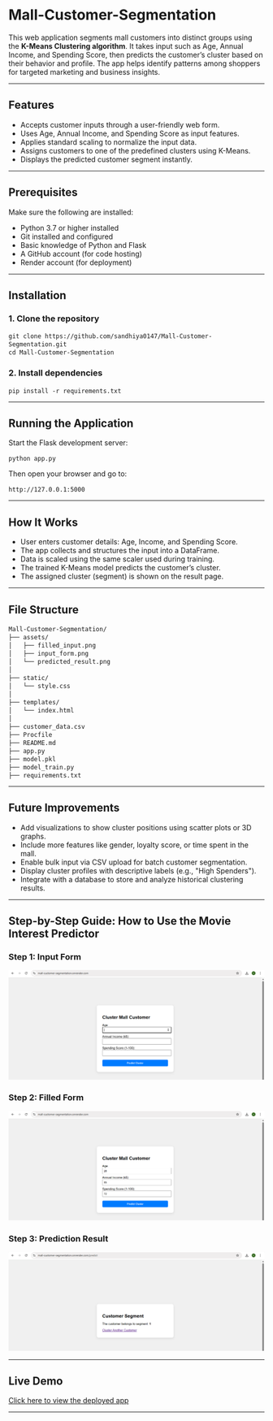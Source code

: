 # Mall-Customer-Segmentation

This web application segments mall customers into distinct groups using the **K-Means Clustering algorithm**. It takes input such as Age, Annual Income, and Spending Score, then predicts the customer’s cluster based on their behavior and profile. The app helps identify patterns among shoppers for targeted marketing and business insights.

---

## Features

- Accepts customer inputs through a user-friendly web form.
- Uses Age, Annual Income, and Spending Score as input features.
- Applies standard scaling to normalize the input data.
- Assigns customers to one of the predefined clusters using K-Means.
- Displays the predicted customer segment instantly.

---

## Prerequisites

Make sure the following are installed:

- Python 3.7 or higher installed
- Git installed and configured
- Basic knowledge of Python and Flask
- A GitHub account (for code hosting)
- Render account (for deployment)

---

## Installation

### 1. Clone the repository

```
git clone https://github.com/sandhiya0147/Mall-Customer-Segmentation.git
cd Mall-Customer-Segmentation
```

### 2. Install dependencies

```
pip install -r requirements.txt
```

---

## Running the Application

Start the Flask development server:

```
python app.py
```

Then open your browser and go to:

```
http://127.0.0.1:5000
```

---

## How It Works

- User enters customer details: Age, Income, and Spending Score.
- The app collects and structures the input into a DataFrame.
- Data is scaled using the same scaler used during training.
- The trained K-Means model predicts the customer’s cluster.
- The assigned cluster (segment) is shown on the result page.

---

## File Structure

```
Mall-Customer-Segmentation/
├── assets/                     
│   ├── filled_input.png
│   ├── input_form.png
│   └── predicted_result.png
│
├── static/                      
│   └── style.css
│
├── templates/                   
│   └── index.html
│
├── customer_data.csv                     
├── Procfile                     
├── README.md                    
├── app.py                       
├── model.pkl                    
├── model_train.py              
├── requirements.txt                         
```

---

## Future Improvements

- Add visualizations to show cluster positions using scatter plots or 3D graphs.
- Include more features like gender, loyalty score, or time spent in the mall.
- Enable bulk input via CSV upload for batch customer segmentation.
- Display cluster profiles with descriptive labels (e.g., "High Spenders").
- Integrate with a database to store and analyze historical clustering results.

---



## Step-by-Step Guide: How to Use the Movie Interest Predictor


### Step 1: Input Form
![Form](assets/input_form.png)  

### Step 2: Filled Form 
![Prediction Result](assets/filled_input.png)  

### Step 3: Prediction Result
![Full Page](assets/predicted_result.png)

---

## Live Demo

[Click here to view the deployed app](https://mall-customer-segmentation.onrender.com)

---

